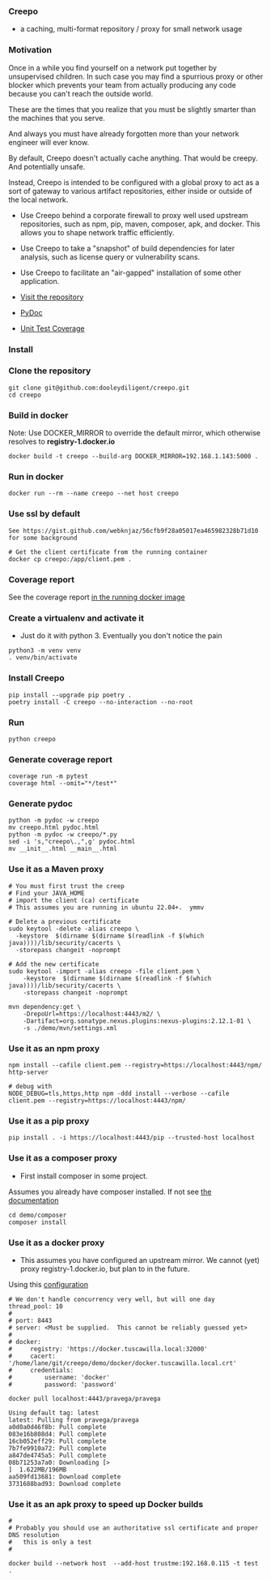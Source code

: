 ### Creepo
  - a caching, multi-format repository / proxy for small network usage

### Motivation
Once in a while you find yourself on a network put together by unsupervised children.  In such case
you may find a spurrious proxy or other blocker which prevents your team from actually producing any code because you can't reach the outside world.

These are the times that you realize that you must be slightly smarter than the machines that you serve.

And always you must have already forgotten more than your network engineer will ever know.

By default, Creepo doesn't actually cache anything.  That would be creepy.  And potentially unsafe.

Instead, Creepo is intended to be configured with a global proxy to act as a sort of gateway to various artifact repositories, either inside or outside of the local network.

- Use Creepo behind a corporate firewall to proxy well used upstream repositories, such as npm, pip, maven, composer, apk, and docker.  This allows you to shape network traffic efficiently.

- Use Creepo to take a "snapshot" of build dependencies for later analysis, such as license query or vulnerability scans.

- Use Creepo to facilitate an "air-gapped" installation of some other application.

- [Visit the repository](https://github.com/dooleydiligent/creepo)
- [PyDoc](https://dooleydiligent.github.io/creepo/sphinx/index.html)
- [Unit Test Coverage](https://dooleydiligent.github.io/creepo/htmlcov/index.html) 

### Install

### Clone the repository

```
git clone git@github.com:dooleydiligent/creepo.git
cd creepo
```
### Build in docker
Note: Use DOCKER_MIRROR to override the default mirror, which otherwise resolves to **registry-1.docker.io**
```
docker build -t creepo --build-arg DOCKER_MIRROR=192.168.1.143:5000 .
```
### Run in docker

```
docker run --rm --name creepo --net host creepo
```

### Use ssl by default

```
See https://gist.github.com/webknjaz/56cfb9f28a05017ea465982328b71d10 for some background

# Get the client certificate from the running container
docker cp creepo:/app/client.pem .

```

### Coverage report

See the coverage report [in the running docker image](http://localhost:4443/coverage/index.html)

### Create a virtualenv and activate it
- Just do it with python 3.  Eventually you don't notice the pain

```
python3 -m venv venv
. venv/bin/activate
```

### Install Creepo
```
pip install --upgrade pip poetry .
poetry install -C creepo --no-interaction --no-root
```

### Run
```
python creepo 
```

### Generate coverage report
```
coverage run -m pytest
coverage html --omit="*/test*"
```

### Generate pydoc

```
python -m pydoc -w creepo
mv creepo.html pydoc.html
python -m pydoc -w creepo/*.py
sed -i 's,"creepo\.,",g' pydoc.html
mv __init__.html __main__.html
```

### Use it as a Maven proxy
```
# You must first trust the creep
# Find your JAVA_HOME
# import the client (ca) certificate
# This assumes you are running in ubuntu 22.04+.  ymmv

# Delete a previous certificate
sudo keytool -delete -alias creepo \
  -keystore  $(dirname $(dirname $(readlink -f $(which java))))/lib/security/cacerts \
  -storepass changeit -noprompt

# Add the new certificate
sudo keytool -import -alias creepo -file client.pem \
    -keystore  $(dirname $(dirname $(readlink -f $(which java))))/lib/security/cacerts \
    -storepass changeit -noprompt

mvn dependency:get \
    -DrepoUrl=https://localhost:4443/m2/ \
    -Dartifact=org.sonatype.nexus.plugins:nexus-plugins:2.12.1-01 \
    -s ./demo/mvn/settings.xml
```

### Use it as an npm proxy
```
npm install --cafile client.pem --registry=https://localhost:4443/npm/ http-server

# debug with
NODE_DEBUG=tls,https,http npm -ddd install --verbose --cafile client.pem --registry=https://localhost:4443/npm/
```

### Use it as a pip proxy 
```
pip install . -i https://localhost:4443/pip --trusted-host localhost
```

### Use it as a composer proxy
- First install composer in some project.

Assumes you already have composer installed.  If not see [the documentation](https://packagist.org/)
```
cd demo/composer
composer install
```
### Use it as a docker proxy
- This assumes you have configured an upstream mirror.  We cannot (yet) proxy registry-1.docker.io, but plan to in the future.


Using this [configuration](./config.yml)
```
# We don't handle concurrency very well, but will one day
thread_pool: 10
#
# port: 8443
# server: <Must be supplied.  This cannot be reliably guessed yet>
# 
# docker:
#     registry: 'https://docker.tuscawilla.local:32000'
#     cacert: '/home/lane/git/creepo/demo/docker/docker.tuscawilla.local.crt'
#     credentials:
#         username: 'docker'
#         password: 'password'

docker pull localhost:4443/pravega/pravega

Using default tag: latest
latest: Pulling from pravega/pravega
a0d0a0d46f8b: Pull complete 
083e16b808d4: Pull complete 
16cb052eff29: Pull complete 
7b7fe9910a72: Pull complete 
a847de4745a5: Pull complete 
08b71253a7a0: Downloading [>                                                  ]  1.622MB/196MB
aa509fd13681: Download complete 
3731688bad93: Download complete 

```
### Use it as an apk proxy to speed up Docker builds
```
#
# Probably you should use an authoritative ssl certificate and proper DNS resolution
#   this is only a test
#

docker build --network host  --add-host trustme:192.168.0.115 -t test .
```
